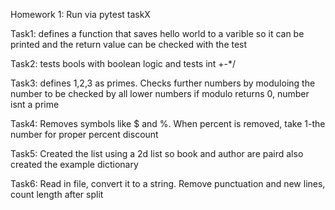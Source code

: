 Homework 1:
Run via pytest taskX

Task1: defines a function that saves hello world to a varible so it 
        can be printed and the return value can be checked with the test

Task2: tests bools with boolean logic and tests int +-*/

Task3: defines 1,2,3 as primes. Checks further numbers by moduloing the number to be checked by all lower numbers
        if modulo returns 0, number isnt a prime

Task4: Removes symbols like $ and %. When percent is removed, take 1-the number for proper percent discount

Task5: Created the list using a 2d list so book and author are paird
        also created the example dictionary

Task6: Read in file, convert it to a string. Remove punctuation and new lines, count length after split

